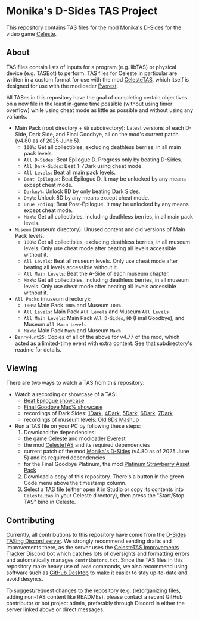 # Monika's D-Sides TAS Project

This repository contains TAS files for the mod [Monika's D-Sides](https://gamebanana.com/mods/150759) for the video game [Celeste](celestegame.com).

## About

TAS files contain lists of inputs for a program (e.g. libTAS) or physical device (e.g. TASBot) to perform. TAS files for Celeste in particular are written in a custom format for use with the mod [CelesteTAS](https://gamebanana.com/tools/6715), which itself is designed for use with the modloader [Everest](https://everestapi.github.io/).

All TASes in this repository have the goal of completing certain objectives on a new file in the least in-game time possible (without using timer overflow) while using cheat mode as little as possible and without using any variants.

 - Main Pack (root directory + `9D` subdirectory): Latest versions of each D-Side, Dark Side, and Final Goodbye, all on the mod's current patch (v4.80 as of 2025 June 5).
   - `100%`: Get all collectibles, excluding deathless berries, in all main pack levels.
   - `All D-Sides`: Beat Epilogue D. Progress only by beating D-Sides.
   - `All Dark-Sides`: Beat 1-7Dark using cheat mode.
   - `All Levels`: Beat all main pack levels.
   - `Beat Epilogue`: Beat Epilogue D. It may be unlocked by any means except cheat mode.
   - `Darkny%`: Unlock 8D by only beating Dark Sides.
   - `Dny%`: Unlock 8D by any means except cheat mode.
   - `Drue Ending`: Beat Post-Epilogue. It may be unlocked by any means except cheat mode.
   - `Max%`: Get all collectibles, including deathless berries, in all main pack levels.
 - `Museum` (museum directory): Unused content and old versions of Main Pack levels.
   - `100%`: Get all collectibles, excluding deathless berries, in all museum levels. Only use cheat mode after beating all levels accessible without it.
   - `All Levels`: Beat all museum levels. Only use cheat mode after beating all levels accessible without it.
   - `All Main Levels`: Beat the A-Side of each museum chapter.
   - `Max%`: Get all collectibles, including deathless berries, in all museum levels. Only use cheat mode after beating all levels accessible without it.
 - `All Packs` (museum directory):
   - `100%`: Main Pack `100%` and Museum `100%`
   - `All Levels`: Main Pack `All Levels` and Museum `All Levels`
   - `All Main Levels`: Main Pack `All D-Sides`, `9D` (Final Goodbye), and Museum `All Main Levels`
   - `Max%`: Main Pack `Max%` and Museum `Max%`
 - `BerryHunt25`: Copies of all of the above for v4.77 of the mod, which acted as a limited-time event with extra content. See that subdirectory's readme for details.

## Viewing

There are two ways to watch a TAS from this repository:
 - Watch a recording or showcase of a TAS:
    - [Beat Epilogue showcase](https://www.youtu.be/VxJJegTyc-w)
    - [Final Goodbye Max% showcase](https://www.youtu.be/npSNabouT_4)
    - recordings of Dark Sides: [1Dark](https://www.youtu.be/rKMGs8QMLB0), [4Dark](https://youtu.be/dEut86kWKAw), [5Dark](https://www.youtu.be/Ya6lxjrGoCI), [6Dark](https://www.youtu.be/SUo2iC8UY3o), [7Dark](https://youtu.be/cHdfAiX2-nw)
    - recordings of museum levels: [Old 8Ds Mashup](https://youtu.be/6_0hd2D_KSw)
 - Run a TAS file on your PC by following these steps:
    1. Download the dependencies:
      - the game [Celeste](celestegame.com) and modloader [Everest](https://everestapi.github.io/)
      - the mod [CelesteTAS](https://gamebanana.com/tools/6715) and its required dependencies
      - current patch of the mod [Monika's D-Sides](https://gamebanana.com/mods/150759) (v4.80 as of 2025 June 5) and its required dependencies
      - for the Final Goodbye Platinum, the mod [Platinum Strawberry Asset Pack](https://gamebanana.com/mods/442093)
    2. Download a copy of this repository. There's a button in the green Code menu above the timestamp column.
    3. Select a TAS file (either open it in Studio or copy its contents into `Celeste.tas` in your Celeste directory), then press the "Start/Stop TAS" bind in Celeste.

## Contributing

Currently, all contributions to this repository have come from the [D-Sides TASing Discord server](https://discord.gg/pqcRSnQbzg). We strongly recommend sending drafts and improvements there, as the server uses the [CelesteTAS Improvements Tracker](https://github.com/Kataiser/CelesteTAS-Improvements-Tracker) Discord bot which catches lots of oversights and formatting errors and automatically manages `contributors.txt`. Since the TAS files in this repository make heavy use of `read` commands, we also recommend using software such as [GitHub Desktop](https://desktop.github.com/) to make it easier to stay up-to-date and avoid desyncs.

To suggest/request changes to the repository (e.g. (re)organizing files, adding non-TAS content like READMEs), please contact a recent GitHub contributor or bot project admin, preferably through Discord in either the server linked above or direct messages.